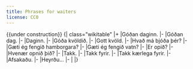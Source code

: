 ```yaml
---
title: Phrases for waiters
license: CC0
---
```


{{under construction}}
{| class="wikitable"
|+
|Góðan daginn.
|-
|Góðan dag.
|-
|Daginn.
|-
|Góða kvöldið.
|-
|Gott kvöld.
|-
|Hvað má bjóða þér?
|-
|Gæti ég fengið hamborgara?
|-
|Gæti ég fengið vatn?
|-
|Er opið?
|-
|Hvenær opnið þið?
|-
|Takk.
|-
|Takk fyrir.
|-
|Takk kærlega fyrir.
|-
|Afsakaðu.
|-
|Heyrðu...
|-
|
|}

